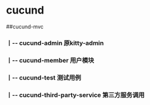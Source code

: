 # cucund
##cucund-mvc
###  丨-- cucund-admin   原kitty-admin
###  丨-- cucund-member  用户模块
###  丨-- cucund-test    测试用例
###  丨-- cucund-third-party-service  第三方服务调用
  
